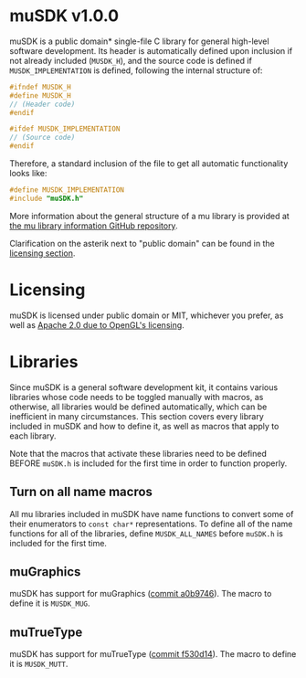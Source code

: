 

# muSDK v1.0.0

muSDK is a public domain* single-file C library for general high-level software development. Its header is automatically defined upon inclusion if not already included (`MUSDK_H`), and the source code is defined if `MUSDK_IMPLEMENTATION` is defined, following the internal structure of:

```c
#ifndef MUSDK_H
#define MUSDK_H
// (Header code)
#endif

#ifdef MUSDK_IMPLEMENTATION
// (Source code)
#endif
```

Therefore, a standard inclusion of the file to get all automatic functionality looks like:

```c
#define MUSDK_IMPLEMENTATION
#include "muSDK.h"
```

More information about the general structure of a mu library is provided at [the mu library information GitHub repository](https://github.com/Muukid/mu-library-information).

Clarification on the asterik next to "public domain" can be found in the [licensing section](#licensing).

# Licensing

muSDK is licensed under public domain or MIT, whichever you prefer, as well as [Apache 2.0 due to OpenGL's licensing](https://github.com/KhronosGroup/OpenGL-Registry/issues/376#issuecomment-596187053).

# Libraries

Since muSDK is a general software development kit, it contains various libraries whose code needs to be toggled manually with macros, as otherwise, all libraries would be defined automatically, which can be inefficient in many circumstances. This section covers every library included in muSDK and how to define it, as well as macros that apply to each library.

Note that the macros that activate these libraries need to be defined BEFORE `muSDK.h` is included for the first time in order to function properly.

## Turn on all name macros

All mu libraries included in muSDK have name functions to convert some of their enumerators to `const char*` representations. To define all of the name functions for all of the libraries, define `MUSDK_ALL_NAMES` before `muSDK.h` is included for the first time.


## muGraphics

muSDK has support for muGraphics ([commit a0b9746](https://github.com/Muukid/muGraphics/tree/a0b9746f02c5c615777f7514ec2f7fd71ca62068)). The macro to define it is `MUSDK_MUG`.

## muTrueType

muSDK has support for muTrueType ([commit f530d14](https://github.com/Muukid/muTrueType/tree/f530d14be2199adbef1324b08a3b830c7ee67275)). The macro to define it is `MUSDK_MUTT`.
